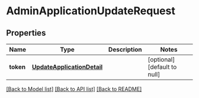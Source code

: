 # AdminApplicationUpdateRequest

## Properties
Name | Type | Description | Notes
------------ | ------------- | ------------- | -------------
**token** | [**UpdateApplicationDetail**](UpdateApplicationDetail.md) |  | [optional] [default to null]

[[Back to Model list]](../README.md#documentation-for-models) [[Back to API list]](../README.md#documentation-for-api-endpoints) [[Back to README]](../README.md)


